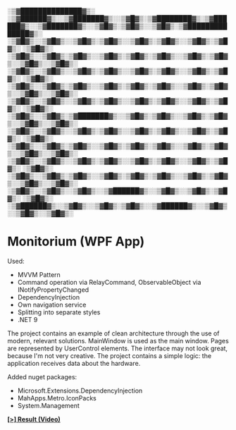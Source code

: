 ░▒▓██████████████▓▒░ ░▒▓██████▓▒░░▒▓███████▓▒░░▒▓█▓▒░▒▓████████▓▒░▒▓██████▓▒░░▒▓███████▓▒░░▒▓█▓▒░▒▓█▓▒░░▒▓█▓▒░▒▓██████████████▓▒░  
░▒▓█▓▒░░▒▓█▓▒░░▒▓█▓▒░▒▓█▓▒░░▒▓█▓▒░▒▓█▓▒░░▒▓█▓▒░▒▓█▓▒░  ░▒▓█▓▒░  ░▒▓█▓▒░░▒▓█▓▒░▒▓█▓▒░░▒▓█▓▒░▒▓█▓▒░▒▓█▓▒░░▒▓█▓▒░▒▓█▓▒░░▒▓█▓▒░░▒▓█▓▒░ 
░▒▓█▓▒░░▒▓█▓▒░░▒▓█▓▒░▒▓█▓▒░░▒▓█▓▒░▒▓█▓▒░░▒▓█▓▒░▒▓█▓▒░  ░▒▓█▓▒░  ░▒▓█▓▒░░▒▓█▓▒░▒▓█▓▒░░▒▓█▓▒░▒▓█▓▒░▒▓█▓▒░░▒▓█▓▒░▒▓█▓▒░░▒▓█▓▒░░▒▓█▓▒░ 
░▒▓█▓▒░░▒▓█▓▒░░▒▓█▓▒░▒▓█▓▒░░▒▓█▓▒░▒▓█▓▒░░▒▓█▓▒░▒▓█▓▒░  ░▒▓█▓▒░  ░▒▓█▓▒░░▒▓█▓▒░▒▓███████▓▒░░▒▓█▓▒░▒▓█▓▒░░▒▓█▓▒░▒▓█▓▒░░▒▓█▓▒░░▒▓█▓▒░ 
░▒▓█▓▒░░▒▓█▓▒░░▒▓█▓▒░▒▓█▓▒░░▒▓█▓▒░▒▓█▓▒░░▒▓█▓▒░▒▓█▓▒░  ░▒▓█▓▒░  ░▒▓█▓▒░░▒▓█▓▒░▒▓█▓▒░░▒▓█▓▒░▒▓█▓▒░▒▓█▓▒░░▒▓█▓▒░▒▓█▓▒░░▒▓█▓▒░░▒▓█▓▒░ 
░▒▓█▓▒░░▒▓█▓▒░░▒▓█▓▒░▒▓█▓▒░░▒▓█▓▒░▒▓█▓▒░░▒▓█▓▒░▒▓█▓▒░  ░▒▓█▓▒░  ░▒▓█▓▒░░▒▓█▓▒░▒▓█▓▒░░▒▓█▓▒░▒▓█▓▒░▒▓█▓▒░░▒▓█▓▒░▒▓█▓▒░░▒▓█▓▒░░▒▓█▓▒░ 
░▒▓█▓▒░░▒▓█▓▒░░▒▓█▓▒░░▒▓██████▓▒░░▒▓█▓▒░░▒▓█▓▒░▒▓█▓▒░  ░▒▓█▓▒░   ░▒▓██████▓▒░░▒▓█▓▒░░▒▓█▓▒░▒▓█▓▒░░▒▓██████▓▒░░▒▓█▓▒░░▒▓█▓▒░░▒▓█▓▒░ 
                                                                                                                                   
                                                                                                                                   

# Monitorium (WPF App)

Used:
- MVVM Pattern
- Command operation via RelayCommand, ObservableObject via INotifyPropertyChanged
- DependencyInjection
- Own navigation service
- Splitting into separate styles
- .NET 9

The project contains an example of clean architecture through the use of modern, relevant solutions. MainWindow is used as the main window. Pages are represented by UserControl elements. The interface may not look great, because I'm not very creative. The project contains a simple logic: the application receives data about the hardware.

Added nuget packages:
- Microsoft.Extensions.DependencyInjection
- MahApps.Metro.IconPacks
- System.Management

[**[>] Result (Video)**](https://youtu.be/1lxdulQuZ-M)

